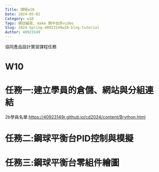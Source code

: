 ```yaml
---
Title: 課程w10
Date: 2024-05-02 
Category: w10
Tags: 網誌編寫, make 期中自評video
Slug: 2024-Spring-40923149w10-blog-tutorial
Author: 40923149
---
```


協同產品設計實習課程任務

<!-- PELICAN_END_SUMMARY -->

# W10
# 任務一:建立學員的倉儲、網站與分組連結
2b學員名單:https://40923149r.github.io/cd2024/content/Brython.html
# 任務二:鋼球平衡台PID控制與模擬
# 任務三:鋼球平衡台零組件繪圖